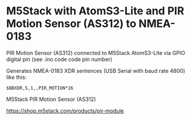 # M5Stack with AtomS3-Lite and PIR Motion Sensor (AS312) to NMEA-0183

PIR Motion Sensor (AS312) connected to M5Stack AtomS3-Lite via GPIO digital pin (see .ino code code pin number)

Generates NMEA-0183 XDR sentences (USB Serial with baud rate 4800) like this:

````
$BBXDR,S,1,,PIR_MOTION*26
````

M5Stack PIR Motion Sensor (AS312)

https://shop.m5stack.com/products/pir-module

